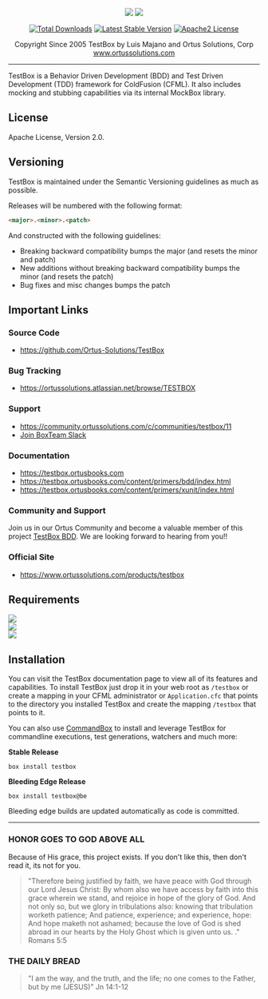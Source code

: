 ﻿<p align="center">
	<img src="https://www.ortussolutions.com/__media/testbox-185.png">
	<img src="https://www.ortussolutions.com/__media/mockbox-185.png">
</p>

<p align="center">
	<a href="https://forgebox.io/view/testbox"><img src="https://forgebox.io/api/v1/entry/testbox/badges/downloads" alt="Total Downloads" /></a>
	<a href="https://forgebox.io/view/testbox"><img src="https://forgebox.io/api/v1/entry/testbox/badges/version" alt="Latest Stable Version" /></a>
	<a href="https://forgebox.io/view/testbox"><img src="https://img.shields.io/badge/License-Apache2-brightgreen" alt="Apache2 License" /></a>
</p>

<p align="center">
	Copyright Since 2005 TestBox by Luis Majano and Ortus Solutions, Corp
	<br>
	<a href="https://www.ortussolutions.com/products/testbox">www.ortussolutions.com</a>
</p>

----

TestBox is a Behavior Driven Development (BDD) and Test Driven Development (TDD) framework for ColdFusion (CFML). It also includes mocking and stubbing capabilities via its internal MockBox library.

## License

Apache License, Version 2.0.

## Versioning

TestBox is maintained under the Semantic Versioning guidelines as much as possible.

Releases will be numbered with the following format:

```html
<major>.<minor>.<patch>
```

And constructed with the following guidelines:

* Breaking backward compatibility bumps the major (and resets the minor and patch)
* New additions without breaking backward compatibility bumps the minor (and resets the patch)
* Bug fixes and misc changes bumps the patch

## Important Links

### Source Code

* https://github.com/Ortus-Solutions/TestBox

### Bug Tracking

* https://ortussolutions.atlassian.net/browse/TESTBOX

### Support

* https://community.ortussolutions.com/c/communities/testbox/11
* [Join BoxTeam Slack](https://boxteam.herokuapp.com)

### Documentation

* https://testbox.ortusbooks.com
* https://testbox.ortusbooks.com/content/primers/bdd/index.html
* https://testbox.ortusbooks.com/content/primers/xunit/index.html

### Community and Support

Join us in our Ortus Community and become a valuable member of this project [TestBox BDD](https://community.ortussolutions.com/c/communities/testbox/11). We are looking forward to hearing from you!!

### Official Site

* https://www.ortussolutions.com/products/testbox

## Requirements

<img src="https://cfmlbadges.monkehworks.com/images/badges/compatibility-coldfusion-2018.svg"><br>
<img src="https://cfmlbadges.monkehworks.com/images/badges/compatibility-coldfusion-2016.svg"><br>
<img src="https://cfmlbadges.monkehworks.com/images/badges/compatibility-lucee-5.svg">

## Installation

You can visit the TestBox documentation page to view all of its features and 
capabilities.  To install TestBox just drop it in your web root as `/testbox` or
create a mapping in your CFML administrator or `Application.cfc` that points to the
directory you installed TestBox and create the mapping `/testbox` that points to it.

You can also use [CommandBox](https://www.ortussolutions.com/products/commandbox) to install and leverage TestBox for commandline executions, test generations, watchers and much more:

**Stable Release**

`box install testbox`

**Bleeding Edge Release**

`box install testbox@be`

Bleeding edge builds are updated automatically as code is committed.

----

### HONOR GOES TO GOD ABOVE ALL

Because of His grace, this project exists. If you don't like this, then don't read it, its not for you.

>"Therefore being justified by faith, we have peace with God through our Lord Jesus Christ:
By whom also we have access by faith into this grace wherein we stand, and rejoice in hope of the glory of God.
And not only so, but we glory in tribulations also: knowing that tribulation worketh patience;
And patience, experience; and experience, hope:
And hope maketh not ashamed; because the love of God is shed abroad in our hearts by the 
Holy Ghost which is given unto us. ." Romans 5:5


### THE DAILY BREAD

 > "I am the way, and the truth, and the life; no one comes to the Father, but by me (JESUS)" Jn 14:1-12
